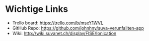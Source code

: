 Wichtige Links
===

* Trello board: https://trello.com/b/mseY1WVL
* GitHub Repo: https://github.com/johnhny/suva-verunfallten-app
* Wiki: http://wiki.suvanet.ch/display/FISE/Ionication